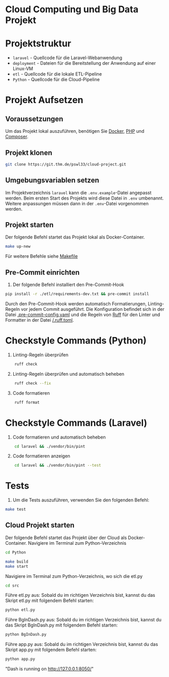# Cloud Computing und Big Data Projekt

# Projektstruktur

- `laravel` - Quellcode für die Laravel-Webanwendung
- `deployment` - Dateien für die Bereitstellung der Anwendung auf einer Linux-VM
- `etl` - Quellcode für die lokale ETL-Pipeline
- `Python` - Quellcode für die Cloud-Pipeline

# Projekt Aufsetzen

## Voraussetzungen
Um das Projekt lokal auszuführen, benötigen Sie [Docker](https://docs.docker.com/get-docker/), [PHP](https://www.php.net/downloads) und [Composer](https://getcomposer.org/download/).

## Projekt klonen

```bash
git clone https://git.thm.de/pswl33/cloud-project.git
```

## Umgebungsvariablen setzen

Im Projektverzeichnis `laravel` kann die `.env.example`-Datei angepasst werden. Beim ersten Start des Projekts wird diese Datei in `.env` umbenannt. Weitere anpassungen müssen dann in der `.env`-Datei vorgenommen werden.

## Projekt starten

Der folgende Befehl startet das Projekt lokal als Docker-Container.

```bash
make up-new
```

Für weitere Befehle siehe [Makefile](/Makefile)

## Pre-Commit einrichten

1. Der folgende Befehl installiert den Pre-Commit-Hook

```bash
pip install -r ./etl/requirements-dev.txt && pre-commit install
```

Durch den Pre-Commit-Hook werden automatisch Formatierungen, Linting-Regeln vor jedem Commit ausgeführt.
Die Konfiguration befindet sich in der Datei [.pre-commit-config.yaml](/.pre-commit-config.yaml) und die
Regeln von [Ruff](https://docs.astral.sh/ruff/) für den Linter und Formatter in der Datei [/.ruff.toml](etl/ruff.toml).

# Checkstyle Commands (Python)

1. Linting-Regeln überprüfen
```bash
    ruff check
```

2. Linting-Regeln überprüfen und automatisch beheben
```bash
    ruff check --fix
```

3. Code formatieren
```bash
    ruff format
```

# Checkstyle Commands (Laravel)

1. Code formatieren und automatisch beheben
```bash
    cd laravel && ./vendor/bin/pint
```

2. Code formatieren anzeigen
```bash
    cd laravel && ./vendor/bin/pint --test
```

# Tests

1. Um die Tests auszuführen, verwenden Sie den folgenden Befehl:

```bash
make test
```


## Cloud Projekt starten

Der folgende Befehl startet das Projekt über der Cloud als Docker-Container.
Navigiere im Terminal zum Python-Verzeichnis

```bash
cd Python
```
```bash
make build
make start
```
Navigiere im Terminal zum Python-Verzeichnis, wo sich die etl.py
```bash
cd src
```
Führe etl.py aus: Sobald du im richtigen Verzeichnis bist, kannst du das Skript etl.py mit folgendem Befehl starten:
```bash
python etl.py
```

Führe BgInDash.py aus: Sobald du im richtigen Verzeichnis bist, kannst du das Skript BgInDash.py mit folgendem Befehl starten:
```bash
python BgInDash.py
```
Führe app.py aus: Sobald du im richtigen Verzeichnis bist, kannst du das Skript app.py mit folgendem Befehl starten:
```bash
python app.py
```
"Dash is running on http://127.0.0.1:8050/"
